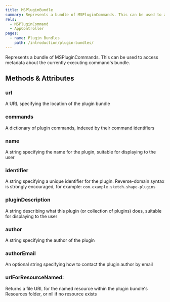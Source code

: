 ```yaml
---
title: MSPluginBundle
summary: Represents a bundle of MSPluginCommands. This can be used to access metadata about the currently executing command's bundle.
rels:
  - MSPluginCommand
  - AppController
pages:
  - name: Plugin Bundles
    path: /introduction/plugin-bundles/
---
```


Represents a bundle of MSPluginCommands. This can be used to access metadata about the currently executing command's bundle.

## Methods & Attributes

### url

A URL specifying the location of the plugin bundle

### commands

A dictionary of plugin commands, indexed by their command identifiers

### name

A string specifying the name for the plugin, suitable for displaying to the user

### identifier

A string specifying a unique identifier for the plugin. Reverse-domain syntax is strongly encouraged, for example: `com.example.sketch.shape-plugins`

### pluginDescription

A string describing what this plugin (or collection of plugins) does, suitable for displaying to the user

### author

A string specifying the author of the plugin

### authorEmail

An optional string specifying how to contact the plugin author by email

### urlForResourceNamed:

Returns a file URL for the named resource within the plugin bundle's Resources folder, or nil if no resource exists
